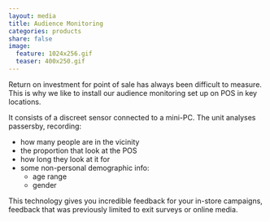 ```yaml
---
layout: media
title: Audience Monitoring
categories: products
share: false
image:
  feature: 1024x256.gif
  teaser: 400x250.gif
---
```


Return on investment for point of sale has always been difficult to measure. This is why we like to install our audience monitoring set up on POS in key locations.

It consists of a discreet sensor connected to a mini-PC. The unit analyses passersby, recording:

- how many people are in the vicinity
- the proportion that look at the POS
- how long they look at it for
- some non-personal demographic info:
  - age range
  - gender

This technology gives you incredible feedback for your in-store campaigns, feedback that was previously limited to exit surveys or online media.
